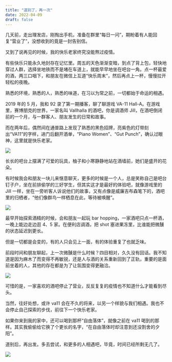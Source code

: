 ```yaml
---
title: "道别了，再一次"
date: 2022-04-09
draft: false
---
```


几天前，走出理发店，刚掏出手机，准备在群里“每日一问”，期盼着有人能回复“营业了”，没想收到的竟是一封告别信。

又到了说再见的时候，我的快乐老家终究没能熬过疫情。

有些快乐只能永久地封存在记忆里。周五的天色渐渐变暗，到点了背上包，轻快地穿过人群，选择坐地铁而不是堵在车道上，就能早早地坐在吧台一角。点一杯最爱的酒，两三口咽下，和朋友在微信上互道“快乐周末”，然后再点上一杯，慢慢拉开轻松的夜晚。

熟悉的环境，熟悉的人，熟悉的味道，在习以为常之前，一切都始于命运的相遇。

2019 年的 5 月，我和 92 录了第一期播客，聊了聊游戏 VA-11 Hall-A。在游戏里，赛博朋克的世界，一家名叫 Vallhalla 的酒吧，你是调酒师 Jill，在酒吧倒闭前的一个月，与一群客人、朋友发生的日常和故事。

而在两年后，偶然间在通普路上发现了熟悉的黑色招牌，亮紫色的灯带刻出“VA11”的字样，进门后翻开酒单，“Piano Women”、“Gut Punch”，确认过眼神，这里就是快乐老家。

![](https://img.gejiba.com/images/161bceaee472652597d0eba7926acfa5.jpg)

长长的吧台上摆满了可爱的玩具，柚子和小寒静静地站在酒墙前，她们是盛开的花朵。

有时候我会和朋友一块儿来惬意聊天，更多的时候是一个人，总是笑称自己是吧台钉子户，坐在前排偷学的三好学生，但其实这才是最好的体验吧，就像游戏里的 Jill 一样，坐在一旁听客人诉说他们的故事，又有点像是威廉吉布森笔下的，酒吧里的归栖者，“他们像群鸟一样栖息在此，等待被唤醒”。

![](https://img.gejiba.com/images/cffbd504e85f7e711f5c650fe2f37572.jpg)

最早开始探索酒精的时候，会和朋友一起玩 bar hopping，一家酒吧只点一杯酒，一晚上能边走边逛 4、5 家。在便利店调酒，把 shot 塞进果冻里，比谁能把微醺的状态延迟到更长。

但是一切都是会变的，有的人只会见上一面，有的体验重复了也就乏味。

前段时间和朋友聊起，上一次微醺是什么时候？四目相对，久久没有回话。我不知道是因为麻木了而变得不再敏锐，还是人与酒的关系重新回到了正轨，重要的是面前坐着的人，其他的存在都是为了让氛围变得更融洽。

![](https://img.gejiba.com/images/a97709e251cda258494512db955d4dd8.jpg)

可惜的是，一家喜欢的酒吧停止了营业，反反复复的疫情也不知道什么才能看到尽头。

当然，往好处想，或许 va11 会在不久的将来，以另一个样貌与我们相遇。我也不会停止自己探索的步伐，前往下一个快乐老家。

如果你来到我的家中，还可以喝到那杯“自由落体”，就像之前在 va11 喝到的那样。其实我偷偷给它换了个更长的名字，“在自由落体时却注意到还没割舍的夕阳”。

道别后，再出发。多去尝试，和更多的人相遇吧，毕竟，时间已经所剩无几了。

![](https://img.gejiba.com/images/b61181da61f144f080fee74b281e2d4e.jpg)
